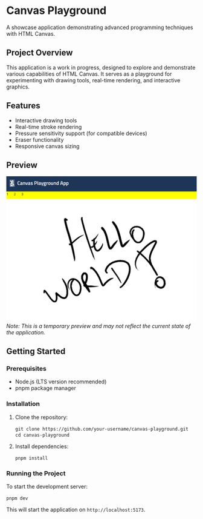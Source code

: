 # Canvas Playground

A showcase application demonstrating advanced programming techniques with HTML Canvas.

## Project Overview

This application is a work in progress, designed to explore and demonstrate various capabilities of HTML Canvas. It serves as a playground for experimenting with drawing tools, real-time rendering, and interactive graphics.

## Features

- Interactive drawing tools
- Real-time stroke rendering
- Pressure sensitivity support (for compatible devices)
- Eraser functionality
- Responsive canvas sizing

## Preview

![Canvas Playground Preview](prints/temp-print.png)
_Note: This is a temporary preview and may not reflect the current state of the application._

## Getting Started

### Prerequisites

- Node.js (LTS version recommended)
- pnpm package manager

### Installation

1. Clone the repository:

   ```
   git clone https://github.com/your-username/canvas-playground.git
   cd canvas-playground
   ```

2. Install dependencies:
   ```
   pnpm install
   ```

### Running the Project

To start the development server:

```
pnpm dev
```

This will start the application on `http://localhost:5173`.
